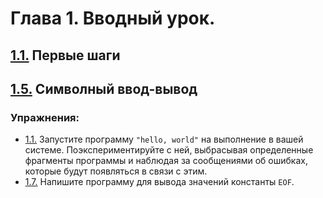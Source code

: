 # Глава 1. Вводный урок.

## [1.1.](content/1.1.md) Первые шаги
## [1.5.](content/1.5.md) Символный ввод-вывод

### Упражнения:
 - [1.1.](./tasks/1.1.c) Запустите программу `"hello, world"` на выполнение в вашей системе. Поэкспериментируйте с ней, выбрасывая определенные фрагменты программы и наблюдая за сообщениями об ошибках, которые будут появляться в связи с этим.
 - [1.7.](./tasks/1.7.c) Напишите программу для вывода значений константы `EOF`.